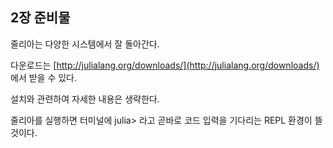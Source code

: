 ## 2장 준비물

줄리아는 다양한 시스템에서 잘 돌아간다.

다운로드는 [http://julialang.org/downloads/](http://julialang.org/downloads/) 에서 받을 수 있다.

설치와 관련하여 자세한 내용은 생략한다.

줄리아를 실행하면 터미널에 julia&gt; 라고 곧바로 코드 입력을 기다리는 REPL 환경이 뜰 것이다.

